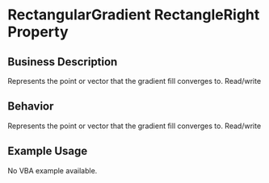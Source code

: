 # RectangularGradient RectangleRight Property

## Business Description
Represents the point or vector that the gradient fill converges to. Read/write

## Behavior
Represents the point or vector that the gradient fill converges to. Read/write

## Example Usage
No VBA example available.
